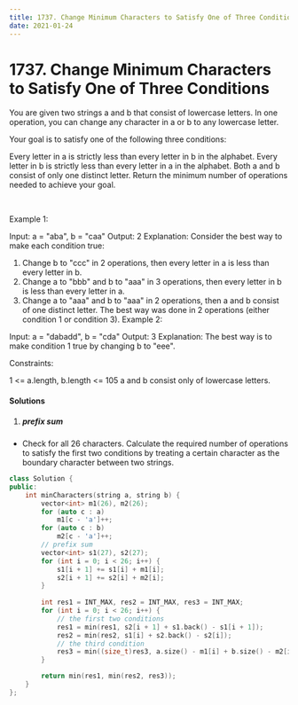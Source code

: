 ```yaml
---
title: 1737. Change Minimum Characters to Satisfy One of Three Conditions
date: 2021-01-24
---
```


# 1737. Change Minimum Characters to Satisfy One of Three Conditions

You are given two strings a and b that consist of lowercase letters. In one operation, you can change any character in a or b to any lowercase letter.

Your goal is to satisfy one of the following three conditions:

Every letter in a is strictly less than every letter in b in the alphabet.
Every letter in b is strictly less than every letter in a in the alphabet.
Both a and b consist of only one distinct letter.
Return the minimum number of operations needed to achieve your goal.

 

Example 1:

Input: a = "aba", b = "caa"
Output: 2
Explanation: Consider the best way to make each condition true:
1) Change b to "ccc" in 2 operations, then every letter in a is less than every letter in b.
2) Change a to "bbb" and b to "aaa" in 3 operations, then every letter in b is less than every letter in a.
3) Change a to "aaa" and b to "aaa" in 2 operations, then a and b consist of one distinct letter.
The best way was done in 2 operations (either condition 1 or condition 3).
Example 2:

Input: a = "dabadd", b = "cda"
Output: 3
Explanation: The best way is to make condition 1 true by changing b to "eee".
 

Constraints:

1 <= a.length, b.length <= 105
a and b consist only of lowercase letters.


#### Solutions

1. ##### prefix sum


- Check for all 26 characters. Calculate the required number of operations to satisfy the first two conditions by treating a certain character as the boundary character between two strings.

```c++
class Solution {
public:
    int minCharacters(string a, string b) {
        vector<int> m1(26), m2(26);
        for (auto c : a)
            m1[c - 'a']++;
        for (auto c : b)
            m2[c - 'a']++;
        // prefix sum
        vector<int> s1(27), s2(27);
        for (int i = 0; i < 26; i++) {
            s1[i + 1] += s1[i] + m1[i];
            s2[i + 1] += s2[i] + m2[i];
        }
        
        int res1 = INT_MAX, res2 = INT_MAX, res3 = INT_MAX;
        for (int i = 0; i < 26; i++) {
            // the first two conditions
            res1 = min(res1, s2[i + 1] + s1.back() - s1[i + 1]);
            res2 = min(res2, s1[i] + s2.back() - s2[i]);
            // the third condition
            res3 = min((size_t)res3, a.size() - m1[i] + b.size() - m2[i]);
        }

        return min(res1, min(res2, res3));
    }
};

```